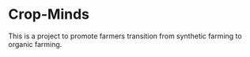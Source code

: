 # Crop-Minds
This is a project to promote farmers transition from synthetic farming to organic farming.